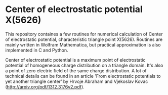 Center of electrostatic potential X(5626)
====================

This repository containes a few routines for numerical calculation of Center of electrostatic potential, characteristic triangle point X(5626). Routines are mainly written in Wolfram Mathematica, but practical approximation is also implemented in C and Python.

Center of electrostatic potential is a maximum point of electrostatic potential of homogeneous charge distribution on a triangle domain. It's also a point of zero electric field of the same charge distribution. A lot of technical details can be found in an article 'From electrostatic potentials to yet another triangle center' by Hrvoje Abraham and Vjekoslav Kovac (http://arxiv.org/pdf/1312.3176v2.pdf).


